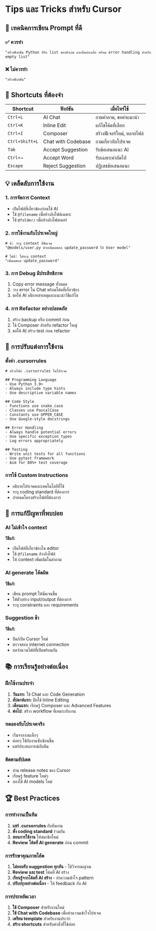 # Tips และ Tricks สำหรับ Cursor

## 🎯 เทคนิคการเขียน Prompt ที่ดี

### ✅ ควรทำ
```
"สร้างฟังก์ชัน Python ที่รับ list ของตัวเลข และคืนค่าเฉลี่ย พร้อม error handling สำหรับ empty list"
```

### ❌ ไม่ควรทำ
```
"สร้างฟังก์ชัน"
```

## 🚀 Shortcuts ที่ต้องจำ

| Shortcut | ฟังก์ชัน | เมื่อไหร่ใช้ |
|----------|----------|-------------|
| `Ctrl+L` | AI Chat | ถามคำถาม, ขอคำแนะนำ |
| `Ctrl+K` | Inline Edit | แก้ไขโค้ดที่เลือก |
| `Ctrl+I` | Composer | สร้างฟีเจอร์ใหม่, หลายไฟล์ |
| `Ctrl+Shift+L` | Chat with Codebase | ถามเกี่ยวกับโปรเจค |
| `Tab` | Accept Suggestion | รับข้อเสนอแนะ AI |
| `Ctrl+→` | Accept Word | รับเฉพาะคำถัดไป |
| `Escape` | Reject Suggestion | ปฏิเสธข้อเสนอแนะ |

## 💡 เคล็ดลับการใช้งาน

### 1. การจัดการ Context
- เปิดไฟล์ที่เกี่ยวข้องก่อนใช้ AI
- ใช้ `@filename` เพื่ออ้างอิงไฟล์เฉพาะ
- ใช้ `@folder/` เพื่ออ้างอิงโฟลเดอร์

### 2. การใช้งานกับโปรเจคใหญ่
```
# ดี: ระบุ context ที่ชัดเจน
"@models/user.py ช่วยเพิ่มเมธอด update_password ให้ User model"

# ไม่ดี: ไม่ระบุ context
"เพิ่มเมธอด update_password"
```

### 3. การ Debug มีประสิทธิภาพ
1. Copy error message ทั้งหมด
2. วาง error ใน Chat พร้อมโค้ดที่เกี่ยวข้อง
3. ขอให้ AI อธิบายสาเหตุและแนะนำวิธีแก้ไข

### 4. การ Refactor อย่างปลอดภัย
1. สร้าง backup หรือ commit ก่อน
2. ใช้ Composer สำหรับ refactor ใหญ่
3. ขอให้ AI สร้าง test ก่อน refactor

## 🎨 การปรับแต่งการใช้งาน

### ตั้งค่า .cursorrules
```
# สร้างไฟล์ .cursorrules ในโปรเจค

## Programming Language
- Use Python 3.9+
- Always include type hints
- Use descriptive variable names

## Code Style
- Functions use snake_case
- Classes use PascalCase
- Constants use UPPER_CASE
- Use Google-style docstrings

## Error Handling
- Always handle potential errors
- Use specific exception types
- Log errors appropriately

## Testing
- Write unit tests for all functions
- Use pytest framework
- Aim for 80%+ test coverage
```

### การใช้ Custom Instructions
- อธิบายโปรเจคและเทคโนโลยีที่ใช้
- ระบุ coding standard ที่ต้องการ
- กำหนดโครงสร้างไฟล์ที่ต้องการ

## 🔧 การแก้ปัญหาที่พบบ่อย

### AI ไม่เข้าใจ context
**วิธีแก้:**
- เปิดไฟล์ที่เกี่ยวข้องใน editor
- ใช้ `@filename` อ้างอิงไฟล์
- ให้ context เพิ่มเติมในคำถาม

### AI generate โค้ดผิด
**วิธีแก้:**
- เขียน prompt ให้ชัดเจนขึ้น
- ให้ตัวอย่าง input/output ที่ต้องการ
- ระบุ constraints และ requirements

### Suggestion ช้า
**วิธีแก้:**
- ปิด/เปิด Cursor ใหม่
- ตรวจสอบ internet connection
- ลดจำนวนไฟล์ที่เปิดพร้อมกัน

## 📚 การเรียนรู้อย่างต่อเนื่อง

### ฝึกใช้งานประจำ
1. **วันแรก:** ใช้ Chat และ Code Generation
2. **สัปดาห์แรก:** ฝึกใช้ Inline Editing
3. **เดือนแรก:** เรียนรู้ Composer และ Advanced Features
4. **ต่อไป:** สร้าง workflow ที่เหมาะกับงาน

### ทดลองกับโปรเจคจริง
- เริ่มจากงานเล็กๆ
- ค่อยๆ ใช้กับงานซับซ้อนขึ้น
- แชร์ประสบการณ์กับทีม

### ติดตามอัปเดต
- อ่าน release notes ของ Cursor
- เรียนรู้ feature ใหม่ๆ
- ลองใช้ AI models ใหม่

## 🏆 Best Practices

### การทำงานเป็นทีม
1. **แชร์ .cursorrules** กับทีมงาน
2. **ตั้ง coding standard** ร่วมกัน
3. **สอนการใช้งาน** ให้สมาชิกใหม่
4. **Review โค้ดที่ AI generate** ก่อน commit

### การรักษาคุณภาพโค้ด
1. **ไม่ยอมรับ suggestion ทุกอัน** - ใช้วิจารณญาณ
2. **Review และ test** โค้ดที่ AI สร้าง
3. **เรียนรู้จากโค้ดที่ AI สร้าง** - ทำความเข้าใจ pattern
4. **ปรับปรุงอย่างต่อเนื่อง** - ให้ feedback กับ AI

### การประหยัดเวลา
1. **ใช้ Composer** สำหรับงานใหม่
2. **ใช้ Chat with Codebase** เพื่อทำความเข้าใจโปรเจค
3. **เตรียม template** สำหรับงานประจำ
4. **สร้าง shortcuts** สำหรับคำสั่งที่ใช้บ่อย